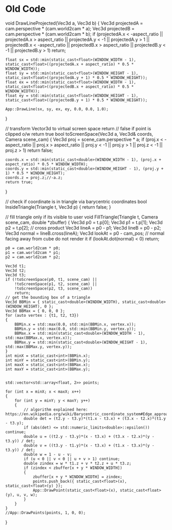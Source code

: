 # Old Code

void DrawLineProjected(Vec3d a, Vec3d b)
{
	Vec3d projectedA = cam.perspective * (cam.world2cam * a);
	Vec3d projectedB = cam.perspective * (cam.world2cam * b);
	if (projectedA.x < -aspect_ratio || projectedA.x > aspect_ratio ||
		projectedA.y < -1 || projectedA.y > 1 ||
		projectedB.x < -aspect_ratio || projectedB.x > aspect_ratio ||
		projectedB.y < -1 || projectedB.y > 1) return;

	float sx = std::min(static_cast<float>(WINDOW_WIDTH - 1), static_cast<float>((projectedA.x + aspect_ratio) * 0.5 * WINDOW_WIDTH));
	float sy = std::min(static_cast<float>(WINDOW_HEIGHT - 1), static_cast<float>((projectedA.y + 1) * 0.5 * WINDOW_HEIGHT));
	float ex = std::min(static_cast<float>(WINDOW_WIDTH - 1), static_cast<float>((projectedB.x + aspect_ratio) * 0.5 * WINDOW_WIDTH));
	float ey = std::min(static_cast<float>(WINDOW_HEIGHT - 1), static_cast<float>((projectedB.y + 1) * 0.5 * WINDOW_HEIGHT));

	App::DrawLine(sx, sy, ex, ey, 0.0, 0.0, 1.0);
}

// transform Vector3d to virtual screen space return
// false if point is clipped o/w return true
bool toScreenSpace(Vec3d a, Vec3d& coords, Camera scene_cam)
{
	Vec3d proj = scene_cam.perspective * a;
	if (proj.x < -aspect_ratio || proj.x > aspect_ratio ||
		proj.y < -1 || proj.y > 1 || proj.z < -1 || proj.z > 1) return false;

	coords.x = std::min(static_cast<double>(WINDOW_WIDTH - 1), (proj.x + aspect_ratio) * 0.5 * WINDOW_WIDTH);
	coords.y = std::min(static_cast<double>(WINDOW_HEIGHT - 1), (proj.y + 1) * 0.5 * WINDOW_HEIGHT);
	coords.z = proj.z;//-a.z;
	return true;
}

// check if coordinate is in triangle via barycentric coordinates
bool InsideTriangle(Triangle t, Vec3d p)
{
	return false;
}

// fill triangle only if its visible to user
void FillTriangle(Triangle t, Camera scene_cam, double *zbuffer)
{
	Vec3d p0 = t.p[0];
	Vec3d p1 = t.p[1];
	Vec3d p2 = t.p[2];
	// cross product
	Vec3d lineA = p0 - p1;
	Vec3d lineB = p0 - p2;
	Vec3d normal = lineB.cross(lineA);
	Vec3d lookAt = p0 - cam_pos;
	// normal facing away from cube do not render it
	if (lookAt.dot(normal) < 0) return;

	p0 = cam.world2cam * p0;
	p1 = cam.world2cam * p1;
	p2 = cam.world2cam * p2;

	Vec3d t1;
	Vec3d t2;
	Vec3d t3;
	if (!toScreenSpace(p0, t1, scene_cam) ||
		!toScreenSpace(p1, t2, scene_cam) ||
		!toScreenSpace(p2, t3, scene_cam))
		return;
	// get the bounding box of a triangle
	Vec3d BBMin = { static_cast<double>(WINDOW_WIDTH), static_cast<double>(WINDOW_HEIGHT), 0 };
	Vec3d BBMax = { 0, 0, 0 };
	for (auto vertex : {t1, t2, t3})
	{
		BBMin.x = std::max(0.0, std::min(BBMin.x, vertex.x));
		BBMin.y = std::max(0.0, std::min(BBMin.y, vertex.y));
		BBMax.x = std::min(static_cast<double>(WINDOW_WIDTH - 1), std::max(BBMax.x, vertex.x));
		BBMax.y = std::min(static_cast<double>(WINDOW_HEIGHT - 1), std::max(BBMax.y, vertex.y));
	}
	int minX = static_cast<int>(BBMin.x);
	int minY = static_cast<int>(BBMin.y);
	int maxX = static_cast<int>(BBMax.x);
	int maxY = static_cast<int>(BBMax.y);


	std::vector<std::array<float, 2>> points;

	for (int x = minX; x < maxX; x++)
	{
		for (int y = minY; y < maxY; y++)
		{
			// algorithm explained here: https://en.wikipedia.org/wiki/Barycentric_coordinate_system#Edge_approach
			double det = (t2.y - t3.y)*(t1.x - t3.x) + (t3.x - t2.x)*(t1.y - t3.y);
			if (abs(det) <= std::numeric_limits<double>::epsilon()) continue;
			double u = ((t2.y - t3.y)*(x - t3.x) + (t3.x - t2.x)*(y - t3.y)) / det;
			double v = ((t3.y - t1.y)*(x - t3.x) + (t1.x - t3.x)*(y - t3.y)) / det;
			double w = 1 - u - v;
			if (u < 0 || v < 0 || u + v > 1) continue; 
			double zindex = w * t1.z + v * t2.z + u * t3.z;
			if (zindex < zbuffer[x + y * WINDOW_WIDTH])
			{
				zbuffer[x + y * WINDOW_WIDTH] = zindex;
				points.push_back({ static_cast<float>(x), static_cast<float>(y) });
				App::DrawPoint(static_cast<float>(x), static_cast<float>(y), u, v, w);
			}
		}
	}
	//App::DrawPoints(points, 1, 0, 0);
}

